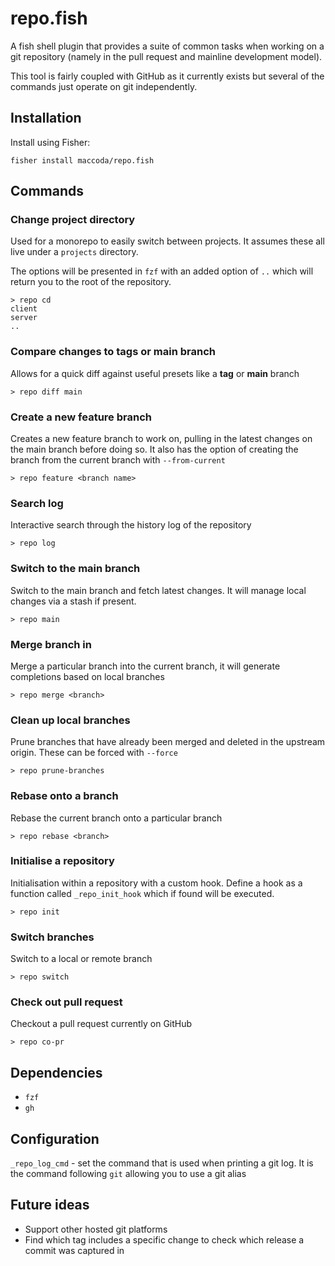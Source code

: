 # repo.fish

A fish shell plugin that provides a suite of common tasks when working on a git
repository (namely in the pull request and mainline development model).

This tool is fairly coupled with GitHub as it currently exists but several of
the commands just operate on git independently.

## Installation

Install using Fisher:

```console
fisher install maccoda/repo.fish
```

## Commands

### Change project directory

Used for a monorepo to easily switch between projects. It assumes these all live
under a `projects` directory.

The options will be presented in `fzf` with an added option of `..` which will
return you to the root of the repository.

```console
> repo cd
client
server
..
```

### Compare changes to tags or main branch

Allows for a quick diff against useful presets like a **tag** or **main** branch

```console
> repo diff main
```

### Create a new feature branch

Creates a new feature branch to work on, pulling in the latest changes on the
main branch before doing so. It also has the option of creating the branch from
the current branch with `--from-current`

```console
> repo feature <branch name>
```

### Search log

Interactive search through the history log of the repository

```console
> repo log
```

### Switch to the main branch

Switch to the main branch and fetch latest changes. It will manage local changes
via a stash if present.

```console
> repo main
```

### Merge branch in

Merge a particular branch into the current branch, it will generate
completions based on local branches

```console
> repo merge <branch>
```

### Clean up local branches

Prune branches that have already been merged and deleted in the upstream origin.
These can be forced with `--force`

```console
> repo prune-branches
```

### Rebase onto a branch

Rebase the current branch onto a particular branch

```console
> repo rebase <branch>
```

### Initialise a repository

Initialisation within a repository with a custom hook. Define a hook as a
function called `_repo_init_hook` which if found will be executed.

```console
> repo init
```

### Switch branches

Switch to a local or remote branch

```console
> repo switch
```

### Check out pull request

Checkout a pull request currently on GitHub

```console
> repo co-pr
```

## Dependencies

- `fzf`
- `gh`

## Configuration

`_repo_log_cmd` - set the command that is used when printing a git log. It is the command following `git` allowing you to use a git alias

## Future ideas

- Support other hosted git platforms
- Find which tag includes a specific change to check which release a commit was
  captured in
